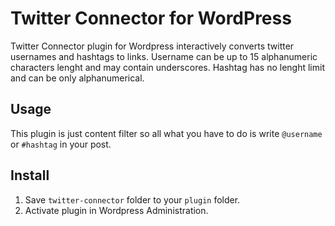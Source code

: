 # Twitter Connector for WordPress

Twitter Connector plugin for Wordpress interactively converts twitter usernames and hashtags to links. Username can be up to 15 alphanumeric characters lenght and may contain underscores. Hashtag has no lenght limit and can be only alphanumerical.

## Usage
This plugin is just content filter so all what you have to do is write `@username` or `#hashtag` in your post.

## Install
1. Save `twitter-connector` folder to your `plugin` folder.
2. Activate plugin in Wordpress Administration.

